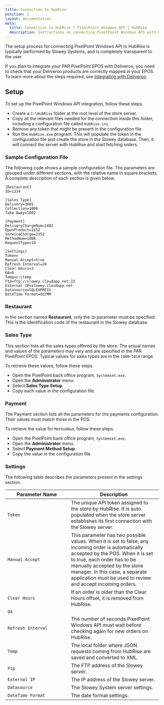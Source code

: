 ```yaml
---
title: Connection to HubRise
position: 2
layout: documentation
meta:
  title: Connection to HubRise | PixelPoint Windows API | HubRise
  description: Instructions on connecting PixelPoint Windows API with HubRise for your EPOS to work with other apps as a cohesive whole. Synchronise your data.
---
```


The setup process for connecting PixelPoint Windows API to HubRise is typically performed by Slowey Systems, and is completely transparent to the user.

If you plan to integrate your PAR PixelPoint EPOS with Deliveroo, you need to check that your Deliveroo products are correctly mapped in your EPOS. To learn more about the steps required, see [Integrating with Deliveroo](/apps/pixelpoint-windows-api/map-ref-codes/#integrating-with-deliveroo).

## Setup

To set up the PixelPoint Windows API integration, follow these steps.

- Create a `C:\HubRise` folder at the root level of the store server.
- Copy all the relevant files needed for the connection inside this folder, including a configuration file called `HubRise.ini`.
- Remove any token that might be present in the configuration file.
- Run the `HubRise.exe` program. This will populate the token in the configuration file and create the store in the Slowey database. Then, it will connect the server with HubRise and start fetching orders.

### Sample Configuration File

The following code shows a sample configuration file. The parameters are grouped under different sections, with the relative name in square brackets. A complete description of each section is given below.

```
[Restaurant]
ID=1234

[Sales Type]
Delivery=1005
Collection=1006
Take Away=1002

[Payment]
DeliveryChargeNum=2482
OpenProduct=2152
ServiceCharge=2152
MethodNum=1008
RequestType=10

[Settings]
Token=
Manual Accept=true
Refresh Interval=20
Clear Hours=3
QA=0
Temp=c:\temp
Ftp=ftp://slowey.cloudapp.net:22
External IP=slowey.cloudapp.net
Datasource=SQLEXPRESS
DateTime Format=dd/MM
```

### Restaurant

In the section named **Restaurant**, only the `ID` parameter must be specified. This is the identification code of the restaurant in the Slowey database.

### Sales Type

This section lists all the sales types offered by the store. The actual names and values of the parameters may vary and are specified in the PAR PixelPoint EPOS. Typical values for sales types are in the `1000`-`1010` range.

To retrieve these values, follow these steps.

- Open the PixelPoint back office program, `Systemset.exe`.
- Open the **Administrator** menu.
- Select **Sales Type Setup**.
- Copy each value in the configuration file.

[comment]: # "Get screenshots from John"

### Payment

The Payment section lists all the parameters for the payments configuration. Their values must match those in the POS.

To retrieve the value for `MethodNum`, follow these steps.

- Open the PixelPoint back office program, `Systemset.exe`.
- Open the **Administrator** menu.
- Select **Payment Method Setup**.
- Copy the value in the configuration file.

[comment]: # "Get screenshots from John"

### Settings

The following table describes the parameters present in the settings section.

| <div style="width:12rem">Parameter Name</div> | Description                                                                                                                                                                                                                                                                                            |
| --------------------------------------------- | ------------------------------------------------------------------------------------------------------------------------------------------------------------------------------------------------------------------------------------------------------------------------------------------------------ |
| `Token`                                       | The unique API token assigned to the store by HubRise. It is auto populated when the store server establishes its first connection with the Slowey server.                                                                                                                                             |
| `Manual Accept`                               | This parameter has two possible values. When it is set to false, any incoming order is automatically accepted by the POS. When it is set to true, each order has to be manually accepted by the store manager. In this case, a separate application must be used to review and accept incoming orders. |
| `Clear Hours`                                 | If an order is older than the Clear Hours offset, it is removed from HubRise.                                                                                                                                                                                                                          |
| `QA`                                          |                                                                                                                                                                                                                                                                                                        |
| `Refresh Interval`                            | The number of seconds PixelPoint Windows API must wait before checking again for new orders on HubRise.                                                                                                                                                                                                |
| `Temp`                                        | The local folder where JSON requests coming from HubRise are saved and converted to XML.                                                                                                                                                                                                               |
| `Ftp`                                         | The FTP address of the Slowey server.                                                                                                                                                                                                                                                                  |
| `External IP`                                 | The IP address of the Slowey server.                                                                                                                                                                                                                                                                   |
| `Datasource`                                  | The Slowey System server settings.                                                                                                                                                                                                                                                                     |
| `DateTime Format`                             | The date format settings.                                                                                                                                                                                                                                                                              |
